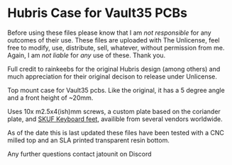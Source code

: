 # Hubris Case for Vault35 PCBs
Before using these files please know that I am *not responsible* for any outcomes of their use. These files are uploaded with The Unlicense, feel free to modify, use, distribute, sell, whatever, without permission from me. Again, I am *not liable* for *any* use of these. Thank you.

Full credit to rainkeebs for the original Hubris design (among others) and much appreciation for their original decison to release under Unlicense.

Top mount case for Vault35 pcbs. Like the original, it has a 5 degree angle and a front height of ~20mm.

Uses 10x m2.5x4(ish)mm screws, a custom plate based on the coriander plate, and [SKUF Keyboard feet](https://github.com/Zambumon/SKUF), availible from several vendors worldwide.

As of the date this is last updated these files have been tested with a CNC milled top and an SLA printed transparent resin bottom. 

Any further questions contact jatounit on Discord
